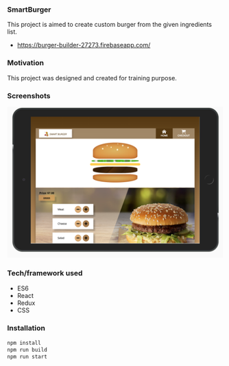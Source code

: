 ### SmartBurger

This project is aimed to create custom burger from the given ingredients list.

- https://burger-builder-27273.firebaseapp.com/

### Motivation

This project was designed and created for training purpose.

### Screenshots

![alt text](https://github.com/Viscontes/smart-burger/blob/master/screenshots/MainPageIpad.png 'Main page on Ipad')

### Tech/framework used

- ES6
- React
- Redux
- CSS

### Installation

```
npm install
npm run build
npm run start
```
